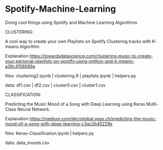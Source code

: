 # Spotify-Machine-Learning
Doing cool things using Spotify and Machine Learning Algorithms

CLUSTERING:

A cool way to create your own  Playlists on Spotify Clustering tracks with K-means Algorithm

Explanation
https://towardsdatascience.com/clustering-music-to-create-your-personal-playlists-on-spotify-using-python-and-k-means-a39c4158589a

files: clustering2.ipynb | clustering.R | playlists.ipynb | helpers.py 

data: df1.csv | df2.csv | cluster0.csv | cluster1.csv 


CLASSIFICATION:

Predicting the Music Mood of a Song with Deep Learning using Keras Multi-Class Neural Network.

Explanation
https://medium.com/@cristobal.veas.ch/predicting-the-music-mood-of-a-song-with-deep-learning-c3ac2b45229e

files: Keras-Classification.ipynb | helpers.py

data: data_moods.csv
